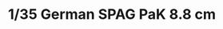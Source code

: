 ---
layout: product
title: "1/35 German SPAG PaK 8.8 cm"
price: "2700" 
desc: "Maketa"
img_path: "/assets/img/ARK35008.jpg"
brand: "Ark Models"
available: false
special_offer: false
new: false
soon: false
cat: "010000"
subcat: "015000"
subsubcat: "0N/A"
sifra: "ARK35008"
popular: false
---